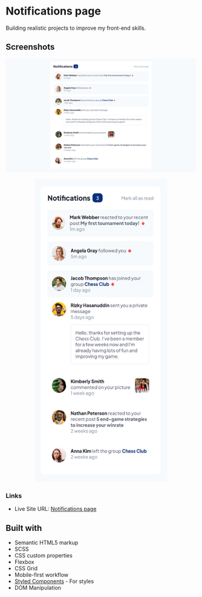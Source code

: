# Notifications page

Building realistic projects to improve my front-end skills.

## Screenshots

![](screenshots/ss-desktop.png)

<p align="center">
<img width="350" height="800" src="screenshots/ss-mobile.png">
</p>

### Links

- Live Site URL: [Notifications page](https://faq-acc0rdion.netlify.app/)

## Built with

- Semantic HTML5 markup
- SCSS
- CSS custom properties
- Flexbox
- CSS Grid
- Mobile-first workflow
- [Styled Components](https://styled-components.com/) - For styles
- DOM Manipulation
